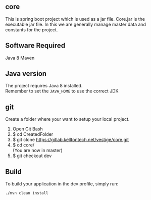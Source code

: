 ## core
This is spring boot project which is used as a jar file. Core.jar is the executable jar file. In this we are generally manage master data and constants for the project.


## Software Required
 Java 8
 Maven
 
## Java version
 The project requires Java 8 installed.  
 Remember to set the `JAVA_HOME` to use the correct JDK
 
 
## git
Create a folder where your want to setup your local project.
1. Open Git Bash
2. $ cd CreatedFolder
3. $ git clone https://gitlab.kelltontech.net/vestige/core.git
4. $ cd core/  
(You are now in master)
5. $ git checkout dev


## Build
To build your application in the dev profile, simply run:

    ./mvn clean install

